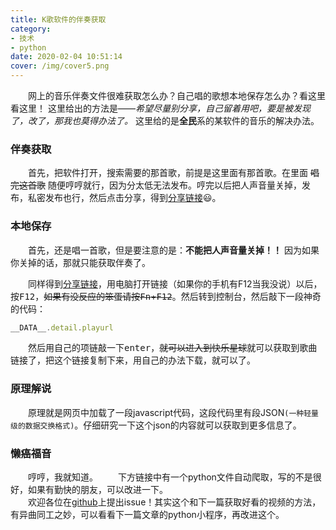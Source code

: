```yaml
---
title: K歌软件的伴奏获取
category: 
- 技术
- python
date: 2020-02-04 10:51:14
cover: /img/cover5.png
---
```


　　网上的音乐伴奏文件很难获取怎么办？自己唱的歌想本地保存怎么办？看这里看这里！  这里给出的方法是——*希望尽量别分享，自己留着用吧，要是被发现了，改了，那我也莫得办法了。*  这里给的是**全民**系的某软件的音乐的解决办法。

### 伴奏获取

　　首先，把软件打开，搜索需要的那首歌，前提是这里面有那首歌。在里面 ~~唱完这首歌~~ 随便哼哼就行，因为分太低无法发布。哼完以后把人声音量关掉，发布，私密发布也行，然后点击分享，得到[分享链接](https://node.kg.qq.com/personal?uid=6398958d222e348b3c&lang=zh_Hans)😃。

### 本地保存

　　首先，还是唱一首歌，但是要注意的是：**不能把人声音量关掉！！** 因为如果你关掉的话，那就只能获取伴奏了。

　　同样得到[分享链接](https://node.kg.qq.com/personal?uid=6398958d222e348b3c&lang=zh_Hans)，用电脑打开链接（如果你的手机有F12当我没说）以后，按<kbd>F12</kbd>，~~如果有没反应的笨蛋请按<kbd>Fn</kbd>+<kbd>F12</kbd>~~。然后转到控制台，然后敲下一段神奇的代码：
``` javascript
__DATA__.detail.playurl
```
　　然后用自己的项链敲一下<kbd>enter</kbd>，~~就可以进入到快乐星球~~就可以获取到歌曲链接了，把这个链接复制下来，用自己的办法下载，就可以了。

### 原理解说

　　原理就是网页中加载了一段javascript代码，这段代码里有段JSON`(一种轻量级的数据交换格式)`。仔细研究一下这个json的内容就可以获取到更多信息了。

### 懒癌福音

　　哼哼，我就知道。
　　下方链接中有一个python文件自动爬取，写的不是很好，如果有勤快的朋友，可以改进一下。  
　　欢迎各位在[github](https://github.com/Williamrjw/FantasticTools)上提出issue！其实这个和下一篇获取好看的视频的方法，有异曲同工之妙，可以看看下一篇文章的python小程序，再改进这个。
